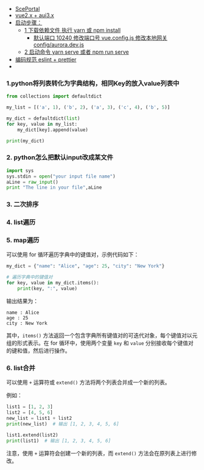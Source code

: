 - [ScePortal](#sceportal)
- [vue2.x + aui3.x](#vue2x--aui3x)
- [启动步骤：](#启动步骤)
  - [1 下载依赖文件 执行 yarn 或 npm install](#1-下载依赖文件-执行-yarn-或-npm-install)
    - [默认端口 10240 修改端口号 vue.config.js 修改本地网关 config/aurora.dev.js](#默认端口-10240-修改端口号-vueconfigjs-修改本地网关-configauroradevjs)
  - [2 启动命令 yarn serve 或者 npm run serve](#2-启动命令-yarn-serve-或者-npm-run-serve)
- [编码规范 eslint + prettier](#编码规范-eslint--prettier)
- 
### 1.python将列表转化为字典结构，相同Key的放入value列表中
```python
from collections import defaultdict

my_list = [('a', 1), ('b', 2), ('a', 3), ('c', 4), ('b', 5)]

my_dict = defaultdict(list)
for key, value in my_list:
    my_dict[key].append(value)

print(my_dict)
```
### 2. python怎么把默认input改成某文件
```python
import sys
sys.stdin = open("your input file name")
aLine = raw_input()
print "The line in your file",aLine
```

### 3. 二次排序

### 4. list遍历

### 5. map遍历
可以使用 for 循环遍历字典中的键值对，示例代码如下：

```python
my_dict = {"name": "Alice", "age": 25, "city": "New York"}

# 遍历字典中的键值对
for key, value in my_dict.items():
    print(key, ":", value)
```

输出结果为：

```
name : Alice
age : 25
city : New York
```

其中，`items()` 方法返回一个包含字典所有键值对的可迭代对象，每个键值对以元组的形式表示。在 for 循环中，使用两个变量 `key` 和 `value` 分别接收每个键值对的键和值，然后进行操作。

### 6. list合并
可以使用 `+` 运算符或 `extend()` 方法将两个列表合并成一个新的列表。

例如：

```python
list1 = [1, 2, 3]
list2 = [4, 5, 6]
new_list = list1 + list2
print(new_list)  # 输出 [1, 2, 3, 4, 5, 6]

list1.extend(list2)
print(list1)  # 输出 [1, 2, 3, 4, 5, 6]
```

注意，使用 `+` 运算符会创建一个新的列表，而 `extend()` 方法会在原列表上进行修改。
